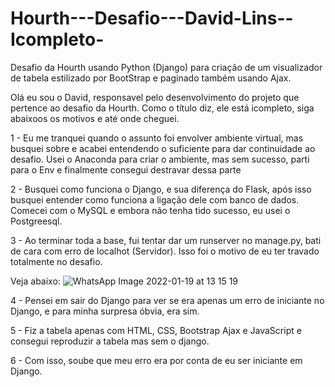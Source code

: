 # Hourth---Desafio---David-Lins--Icompleto-
Desafio da Hourth usando Python (Django) para criação de um visualizador de tabela estilizado por BootStrap e paginado também usando Ajax.

Olá eu sou o David, responsavel pelo desenvolvimento do projeto que pertence ao desafio da Hourth. Como o título diz, ele está icompleto, siga abaixoos os motivos e até onde cheguei.

1 - Eu me tranquei quando o assunto foi envolver ambiente virtual, mas busquei sobre e acabei entendendo o suficiente para dar continuidade ao desafio. Usei o Anaconda para criar o ambiente, mas sem sucesso, parti para o Env e finalmente consegui destravar dessa parte

2 - Busquei como funciona o Django, e sua diferença do Flask, após isso busquei entender como funciona a ligação dele com banco de dados. Comecei com o MySQL e embora não tenha tido sucesso, eu usei o Postgreesql.

3 - Ao terminar toda a base, fui tentar dar um runserver no manage.py, bati de cara com erro de localhot (Servidor). Isso foi o motivo de eu ter travado totalmente no desafio.

Veja abaixo:
![WhatsApp Image 2022-01-19 at 13 15 19](https://user-images.githubusercontent.com/69007873/150232086-0d7ea590-73d6-46f2-896b-60e7e8873439.jpeg)

4 - Pensei em sair do Django para ver se era apenas um erro de iniciante no Django, e para minha surpresa óbvia, era sim.

5 - Fiz a tabela apenas com HTML, CSS, Bootstrap Ajax e JavaScript e consegui reproduzir a tabela mas sem o django.

6 - Com isso, soube que meu erro era por conta de eu ser iniciante em Django.
